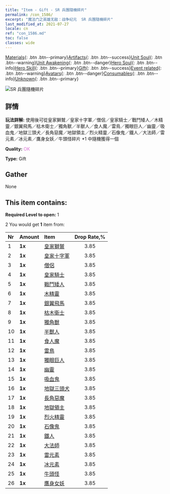 ```yaml
---
title: "Item - Gift - SR 兵團隨機碎片"
permalink: /con_1586/
excerpt: "魔法门之英雄无敌：战争纪元  SR 兵團隨機碎片"
last_modified_at: 2021-07-27
locale: cn
ref: "con_1586.md"
toc: false
classes: wide
---
```

 [Materials](/ItemsCN/){: .btn .btn--primary}[Artifacts](/ItemsCN/Artifacts/){: .btn .btn--success}[Unit Soul](/ItemsCN/UnitSoul/){: .btn .btn--warning}[Unit Awakening](/ItemsCN/UnitAwakening/){: .btn .btn--danger}[Hero Soul](/ItemsCN/HeroSoul/){: .btn .btn--info}[Hero Skill](/ItemsCN/HeroSkill/){: .btn .btn--primary}[Gift](/ItemsCN/Gift/){: .btn .btn--success}[Event related](/ItemsCN/Events/){: .btn .btn--warning}[Avatars](/ItemsCN/Avatars/){: .btn .btn--danger}[Consumables](/ItemsCN/Consumables/){: .btn .btn--info}[Unknown](/ItemsCN/Unknown/){: .btn .btn--primary}

 ![SR 兵團隨機碎片](/images/t/i_907181.png)

## 詳情
 **玩法詳解:** 使用後可從皇家獅鷲／皇家十字軍／僧侶／皇家騎士／戰鬥矮人／木精靈／銀翼飛馬／枯木衛士／獨角獸／半獸人／食人魔／雷鳥／獨眼巨人／幽靈／吸血鬼／地獄三頭犬／長角惡魔／地獄領主／烈火精靈／石像鬼／鐵人／大法師／雷元素／冰元素／鷹身女妖／牛頭怪碎片 *1 中隨機獲得一個

 **Quality:** <span style="color: #DA70D6">OK</span>

 **Type:** Gift

## Gather

  None

## This item contains:

 **Required Level to open:** 1

 2 You would get **1** item  from:

  | Nr | Amount |     Item    | Drop Rate,% |
  |:---|:-------|:------------|:---------:|
  | 1 |  **1x** | [皇家獅鷲](/cn/Items/unt_192/) | 3.85 | 
  | 2 |  **1x** | [皇家十字軍](/cn/Items/unt_193/) | 3.85 | 
  | 3 |  **1x** | [僧侶](/cn/Items/unt_194/) | 3.85 | 
  | 4 |  **1x** | [皇家騎士](/cn/Items/unt_195/) | 3.85 | 
  | 5 |  **1x** | [戰鬥矮人](/cn/Items/unt_200/) | 3.85 | 
  | 6 |  **1x** | [木精靈](/cn/Items/unt_201/) | 3.85 | 
  | 7 |  **1x** | [銀翼飛馬](/cn/Items/unt_202/) | 3.85 | 
  | 8 |  **1x** | [枯木衛士](/cn/Items/unt_203/) | 3.85 | 
  | 9 |  **1x** | [獨角獸](/cn/Items/unt_204/) | 3.85 | 
  | 10 |  **1x** | [半獸人](/cn/Items/unt_219/) | 3.85 | 
  | 11 |  **1x** | [食人魔](/cn/Items/unt_220/) | 3.85 | 
  | 12 |  **1x** | [雷鳥](/cn/Items/unt_221/) | 3.85 | 
  | 13 |  **1x** | [獨眼巨人](/cn/Items/unt_222/) | 3.85 | 
  | 14 |  **1x** | [幽靈](/cn/Items/unt_210/) | 3.85 | 
  | 15 |  **1x** | [吸血鬼](/cn/Items/unt_211/) | 3.85 | 
  | 16 |  **1x** | [地獄三頭犬](/cn/Items/unt_228/) | 3.85 | 
  | 17 |  **1x** | [長角惡魔](/cn/Items/unt_229/) | 3.85 | 
  | 18 |  **1x** | [地獄領主](/cn/Items/unt_230/) | 3.85 | 
  | 19 |  **1x** | [烈火精靈](/cn/Items/unt_231/) | 3.85 | 
  | 20 |  **1x** | [石像鬼](/cn/Items/unt_236/) | 3.85 | 
  | 21 |  **1x** | [鐵人](/cn/Items/unt_237/) | 3.85 | 
  | 22 |  **1x** | [大法師](/cn/Items/unt_238/) | 3.85 | 
  | 23 |  **1x** | [雷元素](/cn/Items/unt_263/) | 3.85 | 
  | 24 |  **1x** | [冰元素](/cn/Items/unt_264/) | 3.85 | 
  | 25 |  **1x** | [牛頭怪](/cn/Items/unt_248/) | 3.85 | 
  | 26 |  **1x** | [鷹身女妖](/cn/Items/unt_245/) | 3.85 | 
